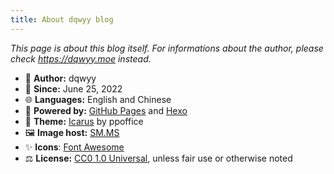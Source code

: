 ```yaml
---
title: About dqwyy blog
---
```

*This page is about this blog itself. For informations about the author, please check https://dqwyy.moe instead.*

- 👤 **Author:** dqwyy
- 📅 **Since:** June 25, 2022
- 🌐 **Languages:** English and Chinese
- 🔌 **Powered by:** [GitHub Pages](https://pages.github.com/) and [Hexo](https://hexo.io/)
- 🎨 **Theme:** [Icarus](https://github.com/ppoffice/hexo-theme-icarus) by ppoffice
- 🖼️ **Image host:** [SM.MS](https://sm.ms)
- ✨ **Icons**: [Font Awesome](https://fontawesome.com/)
- ⚖️ **License:** [CC0 1.0 Universal](https://creativecommons.org/publicdomain/zero/1.0/), unless fair use or otherwise noted